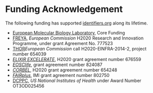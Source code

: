 # Funding Acknowledgement
The following funding has supported [identifiers.org](https://identifiers.org) along its lifetime.

* [European Molecular Biology Laboratory](https://www.embl.org/), Core Funding
* [FREYA](https://www.project-freya.eu/), *European Commission* H2020 Research and Innovation Programme, under grant Agreement No. 777523
* [THOR](https://project-thor.eu/)*European Commission* call H2020-EINFRA-2014-2, project number 654039
* [*ELIXIR EXCELERATE*](https://elixir-europe.org/about-us/how-funded/eu-projects/excelerate), H2020 grant agreement number 676559
* [*EOSClife*](https://www.eosc-life.eu/), grant agreement number 824087
* [*CORBEL*](https://www.corbel-project.eu/home.html), H2020 grant agreement number 654248
* [*FAIRplus*](https://fairplus-project.eu/), IMI grant agreement number 802750
* [DCPPC](https://commonfund.nih.gov/commons/awardees), *US National Institutes of Health* under Award Number OT3OD025456
